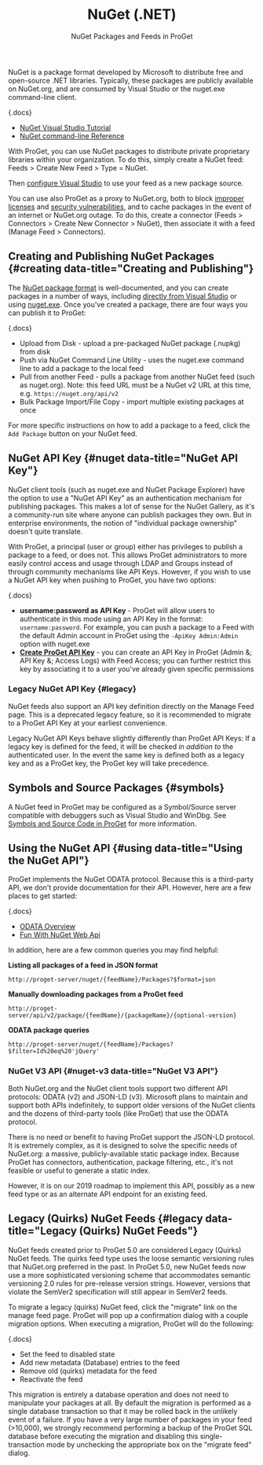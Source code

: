 ﻿---
title: NuGet (.NET)
subtitle: NuGet Packages and Feeds in ProGet
sequence: 100
keywords: proget,feeds,nuget,
show-headings-in-nav: true
---

NuGet is a package format developed by Microsoft to distribute free and open-source .NET libraries. Typically, these packages are publicly available on NuGet.org, and are consumed by Visual Studio or the nuget.exe command-line client.

{.docs}
- [NuGet Visual Studio Tutorial](/support/tutorials/proget/using-the-nuget-visual-studio-extension)
- [NuGet command-line Reference](https://docs.microsoft.com/en-us/nuget/tools/nuget-exe-cli-reference)

With ProGet, you can use NuGet packages to distribute private proprietary libraries within your organization. To do this, simply create a NuGet feed: Feeds > Create New Feed > Type = NuGet.

Then [configure Visual Studio](/support/tutorials/proget/using-the-nuget-visual-studio-extension) to use your feed as a new package source.

You can use also ProGet as a proxy to NuGet.org, both to block [improper licenses](/support/documentation/proget/compliance/license-scanning) and [security vulnerabilities](/support/documentation/proget/compliance/vulnerabilities), and to cache packages in the event of an internet or NuGet.org outage. To do this, create a connector (Feeds > Connectors > Create New Connector > NuGet), then associate it with a feed (Manage Feed > Connectors).

## Creating and Publishing NuGet Packages {#creating data-title="Creating and Publishing"}

The [NuGet package format](https://docs.microsoft.com/en-us/nuget/schema/nuspec) is well-documented, and you can create packages in a number of ways, including [directly from Visual Studio](https://docs.microsoft.com/en-us/nuget/guides/create-net-standard-packages-vs2017) or using [nuget.exe](https://docs.microsoft.com/en-us/nuget/create-packages/creating-a-package). Once you've created a package, there are four ways you can publish it to ProGet:

{.docs}
- Upload from Disk - upload a pre-packaged NuGet package (.nupkg) from disk
- Push via NuGet Command Line Utility - uses the nuget.exe command line to add a package to the local feed
- Pull from another Feed - pulls a package from another NuGet feed (such as nuget.org). Note: this feed URL must be a NuGet v2 URL at this time, e.g. `https://nuget.org/api/v2`
- Bulk Package Import/File Copy - import multiple existing packages at once

For more specific instructions on how to add a package to a feed, click the `Add Package` button on your NuGet feed.

## NuGet API Key {#nuget data-title="NuGet API Key"}

NuGet client tools (such as nuget.exe and NuGet Package Explorer) have the option to use a "NuGet API Key" as an authentication mechanism for publishing packages. This makes a lot of sense for the NuGet Gallery, as it's a community-run site where anyone can publish packages they own. But in enterprise environments, the notion of "individual package ownership" doesn't quite translate.

With ProGet, a principal (user or group) either has privileges to publish a package to a feed, or does not. This allows ProGet administrators to more easily control access and usage through LDAP and Groups instead of through community mechanisms like API Keys. However, if you wish to use a NuGet API key when pushing to ProGet, you have two options:

{.docs}
- **username:password as API Key** - ProGet will allow users to authenticate in this mode using an API Key in the format: `username:password`. For example, you can push a package to a Feed with the default Admin account in ProGet using the `-ApiKey Admin:Admin` option with nuget.exe
-   **[Create ProGet API Key](/support/documentation/proget/administration/security/api-keys)** - you can create an API Key in ProGet (Admin &; API Key &; Access Logs) with Feed Access; you can further restrict this key by associating it to a user you've already given specific permissions

### Legacy NuGet API Key {#legacy}

NuGet feeds also support an API key definition directly on the Manage Feed page. This is a deprecated legacy feature, so it is recommended to migrate to a ProGet API Key at your earliest convenience.

Legacy NuGet API Keys behave slightly differently than ProGet API Keys: If a legacy key is defined for the feed, it will be checked *in addition to* the authenticated user. In the event the same key is defined both as a legacy key and as a ProGet key, the ProGet key will take precedence.

## Symbols and Source Packages {#symbols}

A NuGet feed in ProGet may be configured as a Symbol/Source server compatible with debuggers such as Visual Studio and WinDbg. See [Symbols and Source Code in ProGet](/support/documentation/proget/feeds/nuget/symbol-and-source-server) for more information.

## Using the NuGet API {#using data-title="Using the NuGet API"}

ProGet implements the NuGet ODATA protocol. Because this is a third-party API, we don't provide documentation for their API. However, here are a few places to get started:

{.docs}
- [ODATA Overview](http://www.odata.org/getting-started/basic-tutorial/)
- [Fun With NuGet Web Api](http://chris.eldredge.io/blog/2013/02/25/fun-with-nuget-rest-api/)

In addition, here are a few common queries you may find helpful:

**Listing all packages of a feed in JSON format**

```
http://proget-server/nuget/{feedName}/Packages?$format=json
```

**Manually downloading packages from a ProGet feed**

```
http://proget-server/api/v2/package/{feedName}/{packageName}/{optional-version}
```

**ODATA package queries**

```
http://proget-server/nuget/{feedName}/Packages?$filter=Id%20eq%20'jQuery'
```

### NuGet V3 API {#nuget-v3 data-title="NuGet V3 API"}

Both NuGet.org and the NuGet client tools support two different API protocols: ODATA (v2) and JSON-LD (v3). Microsoft plans to maintain and support both APIs indefinitely, to support older versions of the NuGet clients and the dozens of third-party tools (like ProGet) that use the ODATA protocol.

There is no need or benefit to having ProGet support the JSON-LD protocol. It  is extremely complex, as it is designed to solve the specific needs of NuGet.org: a massive, publicly-available static package index. Because ProGet has connectors, authentication, package filtering, etc., it's not feasible or useful to generate a static index.

However, it is on our 2019 roadmap to implement this API, possibly as a new feed type or as an alternate API endpoint for an existing feed.

## Legacy (Quirks) NuGet Feeds {#legacy data-title="Legacy (Quirks) NuGet Feeds"}

NuGet feeds created prior to ProGet 5.0 are considered Legacy (Quirks) NuGet feeds. The quirks feed type uses the loose semantic versioning rules that NuGet.org preferred in the past. In ProGet 5.0, new NuGet feeds now use a more sophisticated versioning scheme that accommodates semantic versioning 2.0 rules for pre-release version strings. However, versions that violate the SemVer2 specification will still appear in SemVer2 feeds.

To migrate a legacy (quirks) NuGet feed, click the "migrate" link on the manage feed page. ProGet will pop up a confirmation dialog with a couple migration options. When executing a migration, ProGet will do the following:

{.docs}
- Set the feed to disabled state
- Add new metadata (Database) entries to the feed
- Remove old (quirks) metadata for the feed
- Reactivate the feed

This migration is entirely a database operation and does not need to manipulate your packages at all. By default the migration is performed as a single database transaction so that it may be rolled back in the unlikely event of a failure. If you have a very large number of packages in your feed (>10,000), we strongly recommend performing a backup of the ProGet SQL database before executing the migration and disabling this single-transaction mode by unchecking the appropriate box on the "migrate feed" dialog.
